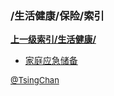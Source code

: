 ### /生活健康/保险/索引


**[上一级索引/生活健康/](/生活健康/)**

- [家庭应急储备](/生活健康/保险/家庭应急储备)


<font size=2 color='grey'> [@TsingChan](https://github.com/tsingchan) </font>

